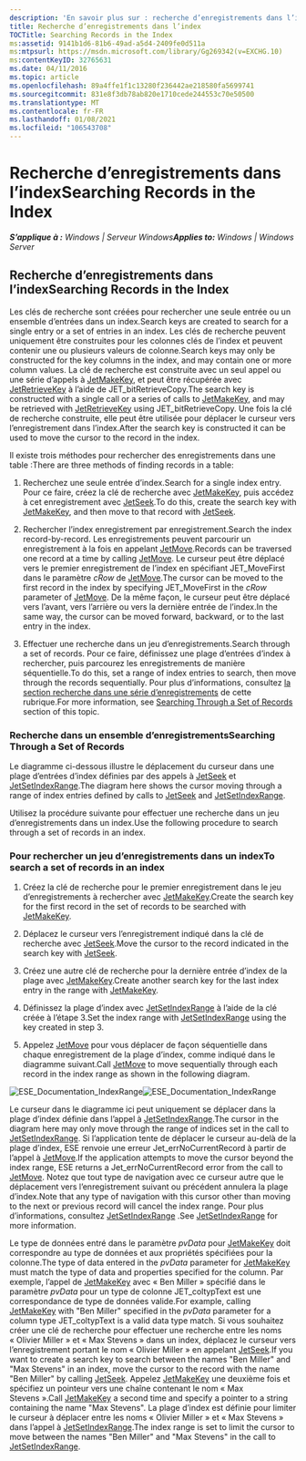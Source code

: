 ```yaml
---
description: 'En savoir plus sur : recherche d’enregistrements dans l’index'
title: Recherche d’enregistrements dans l’index
TOCTitle: Searching Records in the Index
ms:assetid: 9141b1d6-81b6-49ad-a5d4-2409fe0d511a
ms:mtpsurl: https://msdn.microsoft.com/library/Gg269342(v=EXCHG.10)
ms:contentKeyID: 32765631
ms.date: 04/11/2016
ms.topic: article
ms.openlocfilehash: 89a4ffe1f1c13280f236442ae218580fa5699741
ms.sourcegitcommit: 831e8f3db78ab820e1710cede244553c70e50500
ms.translationtype: MT
ms.contentlocale: fr-FR
ms.lasthandoff: 01/08/2021
ms.locfileid: "106543708"
---
```

# <a name="searching-records-in-the-index"></a><span data-ttu-id="41261-103">Recherche d’enregistrements dans l’index</span><span class="sxs-lookup"><span data-stu-id="41261-103">Searching Records in the Index</span></span>


<span data-ttu-id="41261-104">_**S’applique à :** Windows | Serveur Windows_</span><span class="sxs-lookup"><span data-stu-id="41261-104">_**Applies to:** Windows | Windows Server_</span></span>

## <a name="searching-records-in-the-index"></a><span data-ttu-id="41261-105">Recherche d’enregistrements dans l’index</span><span class="sxs-lookup"><span data-stu-id="41261-105">Searching Records in the Index</span></span>

<span data-ttu-id="41261-106">Les clés de recherche sont créées pour rechercher une seule entrée ou un ensemble d’entrées dans un index.</span><span class="sxs-lookup"><span data-stu-id="41261-106">Search keys are created to search for a single entry or a set of entries in an index.</span></span> <span data-ttu-id="41261-107">Les clés de recherche peuvent uniquement être construites pour les colonnes clés de l’index et peuvent contenir une ou plusieurs valeurs de colonne.</span><span class="sxs-lookup"><span data-stu-id="41261-107">Search keys may only be constructed for the key columns in the index, and may contain one or more column values.</span></span> <span data-ttu-id="41261-108">La clé de recherche est construite avec un seul appel ou une série d’appels à [JetMakeKey](./jetmakekey-function.md), et peut être récupérée avec [JetRetrieveKey](./jetretrievekey-function.md) à l’aide de JET_bitRetrieveCopy.</span><span class="sxs-lookup"><span data-stu-id="41261-108">The search key is constructed with a single call or a series of calls to [JetMakeKey](./jetmakekey-function.md), and may be retrieved with [JetRetrieveKey](./jetretrievekey-function.md) using JET_bitRetrieveCopy.</span></span> <span data-ttu-id="41261-109">Une fois la clé de recherche construite, elle peut être utilisée pour déplacer le curseur vers l’enregistrement dans l’index.</span><span class="sxs-lookup"><span data-stu-id="41261-109">After the search key is constructed it can be used to move the cursor to the record in the index.</span></span>

<span data-ttu-id="41261-110">Il existe trois méthodes pour rechercher des enregistrements dans une table :</span><span class="sxs-lookup"><span data-stu-id="41261-110">There are three methods of finding records in a table:</span></span>

1.  <span data-ttu-id="41261-111">Recherchez une seule entrée d’index.</span><span class="sxs-lookup"><span data-stu-id="41261-111">Search for a single index entry.</span></span> <span data-ttu-id="41261-112">Pour ce faire, créez la clé de recherche avec [JetMakeKey](./jetmakekey-function.md), puis accédez à cet enregistrement avec [JetSeek](./jetseek-function.md).</span><span class="sxs-lookup"><span data-stu-id="41261-112">To do this, create the search key with [JetMakeKey](./jetmakekey-function.md), and then move to that record with [JetSeek](./jetseek-function.md).</span></span>

2.  <span data-ttu-id="41261-113">Rechercher l’index enregistrement par enregistrement.</span><span class="sxs-lookup"><span data-stu-id="41261-113">Search the index record-by-record.</span></span> <span data-ttu-id="41261-114">Les enregistrements peuvent parcourir un enregistrement à la fois en appelant [JetMove](./jetmove-function.md).</span><span class="sxs-lookup"><span data-stu-id="41261-114">Records can be traversed one record at a time by calling [JetMove](./jetmove-function.md).</span></span> <span data-ttu-id="41261-115">Le curseur peut être déplacé vers le premier enregistrement de l’index en spécifiant JET_MoveFirst dans le paramètre *cRow* de [JetMove](./jetmove-function.md).</span><span class="sxs-lookup"><span data-stu-id="41261-115">The cursor can be moved to the first record in the index by specifying JET_MoveFirst in the *cRow* parameter of [JetMove](./jetmove-function.md).</span></span> <span data-ttu-id="41261-116">De la même façon, le curseur peut être déplacé vers l’avant, vers l’arrière ou vers la dernière entrée de l’index.</span><span class="sxs-lookup"><span data-stu-id="41261-116">In the same way, the cursor can be moved forward, backward, or to the last entry in the index.</span></span>

3.  <span data-ttu-id="41261-117">Effectuer une recherche dans un jeu d’enregistrements.</span><span class="sxs-lookup"><span data-stu-id="41261-117">Search through a set of records.</span></span> <span data-ttu-id="41261-118">Pour ce faire, définissez une plage d’entrées d’index à rechercher, puis parcourez les enregistrements de manière séquentielle.</span><span class="sxs-lookup"><span data-stu-id="41261-118">To do this, set a range of index entries to search, then move through the records sequentially.</span></span> <span data-ttu-id="41261-119">Pour plus d’informations, consultez [la section recherche dans une série d’enregistrements]() de cette rubrique.</span><span class="sxs-lookup"><span data-stu-id="41261-119">For more information, see [Searching Through a Set of Records]() section of this topic.</span></span>

### <a name="searching-through-a-set-of-records"></a><span data-ttu-id="41261-120">Recherche dans un ensemble d’enregistrements</span><span class="sxs-lookup"><span data-stu-id="41261-120">Searching Through a Set of Records</span></span>

<span data-ttu-id="41261-121">Le diagramme ci-dessous illustre le déplacement du curseur dans une plage d’entrées d’index définies par des appels à [JetSeek](./jetseek-function.md) et [JetSetIndexRange](./jetsetindexrange-function.md).</span><span class="sxs-lookup"><span data-stu-id="41261-121">The diagram here shows the cursor moving through a range of index entries defined by calls to [JetSeek](./jetseek-function.md) and [JetSetIndexRange](./jetsetindexrange-function.md).</span></span>

<span data-ttu-id="41261-122">Utilisez la procédure suivante pour effectuer une recherche dans un jeu d’enregistrements dans un index.</span><span class="sxs-lookup"><span data-stu-id="41261-122">Use the following procedure to search through a set of records in an index.</span></span>

### <a name="to-search-a-set-of-records-in-an-index"></a><span data-ttu-id="41261-123">Pour rechercher un jeu d’enregistrements dans un index</span><span class="sxs-lookup"><span data-stu-id="41261-123">To search a set of records in an index</span></span>

1.  <span data-ttu-id="41261-124">Créez la clé de recherche pour le premier enregistrement dans le jeu d’enregistrements à rechercher avec [JetMakeKey](./jetmakekey-function.md).</span><span class="sxs-lookup"><span data-stu-id="41261-124">Create the search key for the first record in the set of records to be searched with [JetMakeKey](./jetmakekey-function.md).</span></span>

2.  <span data-ttu-id="41261-125">Déplacez le curseur vers l’enregistrement indiqué dans la clé de recherche avec [JetSeek](./jetseek-function.md).</span><span class="sxs-lookup"><span data-stu-id="41261-125">Move the cursor to the record indicated in the search key with [JetSeek](./jetseek-function.md).</span></span>

3.  <span data-ttu-id="41261-126">Créez une autre clé de recherche pour la dernière entrée d’index de la plage avec [JetMakeKey](./jetmakekey-function.md).</span><span class="sxs-lookup"><span data-stu-id="41261-126">Create another search key for the last index entry in the range with [JetMakeKey](./jetmakekey-function.md).</span></span>

4.  <span data-ttu-id="41261-127">Définissez la plage d’index avec [JetSetIndexRange](./jetsetindexrange-function.md) à l’aide de la clé créée à l’étape 3.</span><span class="sxs-lookup"><span data-stu-id="41261-127">Set the index range with [JetSetIndexRange](./jetsetindexrange-function.md) using the key created in step 3.</span></span>

5.  <span data-ttu-id="41261-128">Appelez [JetMove](./jetmove-function.md) pour vous déplacer de façon séquentielle dans chaque enregistrement de la plage d’index, comme indiqué dans le diagramme suivant.</span><span class="sxs-lookup"><span data-stu-id="41261-128">Call [JetMove](./jetmove-function.md) to move sequentially through each record in the index range as shown in the following diagram.</span></span>

<span data-ttu-id="41261-129">![ESE_Documentation_IndexRange](images/Gg269342.ESE_Documentation_IndexRange(EXCHG.10).gif "ESE_Documentation_IndexRange")</span><span class="sxs-lookup"><span data-stu-id="41261-129">![ESE_Documentation_IndexRange](images/Gg269342.ESE_Documentation_IndexRange(EXCHG.10).gif "ESE_Documentation_IndexRange")</span></span>

<span data-ttu-id="41261-130">Le curseur dans le diagramme ici peut uniquement se déplacer dans la plage d’index définie dans l’appel à [JetSetIndexRange](./jetsetindexrange-function.md).</span><span class="sxs-lookup"><span data-stu-id="41261-130">The cursor in the diagram here may only move through the range of indices set in the call to [JetSetIndexRange](./jetsetindexrange-function.md).</span></span> <span data-ttu-id="41261-131">Si l’application tente de déplacer le curseur au-delà de la plage d’index, ESE renvoie une erreur Jet_errNoCurrentRecord à partir de l’appel à [JetMove](./jetmove-function.md).</span><span class="sxs-lookup"><span data-stu-id="41261-131">If the application attempts to move the cursor beyond the index range, ESE returns a Jet_errNoCurrentRecord error from the call to [JetMove](./jetmove-function.md).</span></span> <span data-ttu-id="41261-132">Notez que tout type de navigation avec ce curseur autre que le déplacement vers l’enregistrement suivant ou précédent annulera la plage d’index.</span><span class="sxs-lookup"><span data-stu-id="41261-132">Note that any type of navigation with this cursor other than moving to the next or previous record will cancel the index range.</span></span> <span data-ttu-id="41261-133">Pour plus d’informations, consultez [JetSetIndexRange](./jetsetindexrange-function.md) .</span><span class="sxs-lookup"><span data-stu-id="41261-133">See [JetSetIndexRange](./jetsetindexrange-function.md) for more information.</span></span>

<span data-ttu-id="41261-134">Le type de données entré dans le paramètre *pvData* pour [JetMakeKey](./jetmakekey-function.md) doit correspondre au type de données et aux propriétés spécifiées pour la colonne.</span><span class="sxs-lookup"><span data-stu-id="41261-134">The type of data entered in the *pvData* parameter for [JetMakeKey](./jetmakekey-function.md) must match the type of data and properties specified for the column.</span></span> <span data-ttu-id="41261-135">Par exemple, l’appel de [JetMakeKey](./jetmakekey-function.md) avec « Ben Miller » spécifié dans le paramètre *pvData* pour un type de colonne JET_coltypText est une correspondance de type de données valide.</span><span class="sxs-lookup"><span data-stu-id="41261-135">For example, calling [JetMakeKey](./jetmakekey-function.md) with "Ben Miller" specified in the *pvData* parameter for a column type JET_coltypText is a valid data type match.</span></span> <span data-ttu-id="41261-136">Si vous souhaitez créer une clé de recherche pour effectuer une recherche entre les noms « Olivier Miller » et « Max Stevens » dans un index, déplacez le curseur vers l’enregistrement portant le nom « Olivier Miller » en appelant [JetSeek](./jetseek-function.md).</span><span class="sxs-lookup"><span data-stu-id="41261-136">If you want to create a search key to search between the names "Ben Miller" and "Max Stevens" in an index, move the cursor to the record with the name "Ben Miller" by calling [JetSeek](./jetseek-function.md).</span></span> <span data-ttu-id="41261-137">Appelez [JetMakeKey](./jetmakekey-function.md) une deuxième fois et spécifiez un pointeur vers une chaîne contenant le nom « Max Stevens ».</span><span class="sxs-lookup"><span data-stu-id="41261-137">Call [JetMakeKey](./jetmakekey-function.md) a second time and specify a pointer to a string containing the name "Max Stevens".</span></span> <span data-ttu-id="41261-138">La plage d’index est définie pour limiter le curseur à déplacer entre les noms « Olivier Miller » et « Max Stevens » dans l’appel à [JetSetIndexRange](./jetsetindexrange-function.md).</span><span class="sxs-lookup"><span data-stu-id="41261-138">The index range is set to limit the cursor to move between the names "Ben Miller" and "Max Stevens" in the call to [JetSetIndexRange](./jetsetindexrange-function.md).</span></span>
